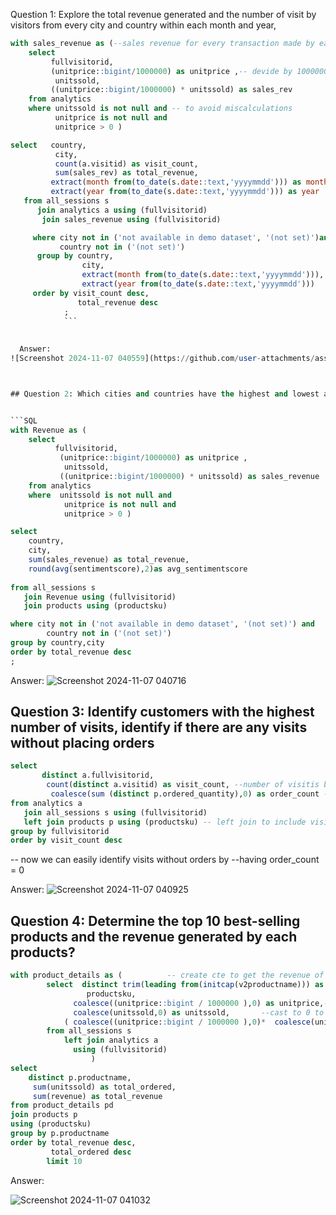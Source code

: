 Question 1: Explore the total revenue generated and the number of visit by visitors from every city and country within each month and year,


``` sql
with sales_revenue as (--sales revenue for every transaction made by each visitor
    select 
	     fullvisitorid,
		 (unitprice::bigint/1000000) as unitprice ,-- devide by 1000000 as instracted in the project
		  unitssold,
         ((unitprice::bigint/1000000) * unitssold) as sales_rev
	from analytics
	where unitssold is not null and -- to avoid miscalculations
          unitprice is not null and 
		  unitprice > 0 )

select   country, 
          city, 
		  count(a.visitid) as visit_count, 
		  sum(sales_rev) as total_revenue,
         extract(month from(to_date(s.date::text,'yyyymmdd'))) as month,-- eatract the month and format the date to date format
		 extract(year from(to_date(s.date::text,'yyyymmdd'))) as year
   from all_sessions s
      join analytics a using (fullvisitorid)
       join sales_revenue using (fullvisitorid)

     where city not in ('not available in demo dataset', '(not set)')and -- to avoid cities and countries with missing data
	       country not in ('(not set)')
      group by country,
	            city, 
				extract(month from(to_date(s.date::text,'yyyymmdd'))),
                extract(year from(to_date(s.date::text,'yyyymmdd')))
     order by visit_count desc,
	           total_revenue desc
            ;
			```
  
  
  Answer: 
![Screenshot 2024-11-07 040559](https://github.com/user-attachments/assets/eca57219-e8b6-4676-b013-e851d03838ea)



## Question 2: Which cities and countries have the highest and lowest average customer sentiment scores,and Is there any pattern between sentiment scores and the total revenue generated in those locations? 


```SQL
with Revenue as (
    select 
	      fullvisitorid,
	       (unitprice::bigint/1000000) as unitprice , 
	        unitssold,
           ((unitprice::bigint/1000000) * unitssold) as sales_revenue
	from analytics
	where  unitssold is not null and 
            unitprice is not null and 
			unitprice > 0 )

select   
    country, 
	city, 
	sum(sales_revenue) as total_revenue,
    round(avg(sentimentscore),2)as avg_sentimentscore
      
from all_sessions s
   join Revenue using (fullvisitorid)
   join products using (productsku)

where city not in ('not available in demo dataset', '(not set)') and 
        country not in ('(not set)')
group by country,city
order by total_revenue desc
;
```



Answer:
![Screenshot 2024-11-07 040716](https://github.com/user-attachments/assets/992da540-14ce-4720-8c2c-bfebbda57fbc)



## Question 3: Identify customers with the highest number of visits, identify if there are any visits without placing orders


```SQl
select 
       distinct a.fullvisitorid, 
        count(distinct a.visitid) as visit_count, --number of visitis by visitor
		 coalesce(sum (distinct p.ordered_quantity),0) as order_count -- number of products ordered by visitor
from analytics a
   join all_sessions s using (fullvisitorid)
   left join products p using (productsku) -- left join to include visits without orders
group by fullvisitorid
order by visit_count desc 
```
-- now we can easily identify visits without orders by 
                           --having order_count = 0


Answer:
![Screenshot 2024-11-07 040925](https://github.com/user-attachments/assets/3ac648eb-4582-4131-b9ef-eef7a21bb12d)



## Question 4: Determine the top 10 best-selling products and the revenue generated by each products?

```SQL Queries:
with product_details as (          -- create cte to get the revenue of each product
        select  distinct trim(leading from(initcap(v2productname))) as productname, --to standardize the pproductname
		         productsku,
		      coalesce((unitprice::bigint / 1000000 ),0) as unitprice,--divide by 1000000 to get the real price and cast to 0 to avoid nulls
	          coalesce(unitssold,0) as unitssold,       --cast to 0 to avoid nulls
			( coalesce((unitprice::bigint / 1000000 ),0)*  coalesce(unitssold,0)) as revenue 
		from all_sessions s
		    left join analytics a
		      using (fullvisitorid)
		          )
select 
    distinct p.productname,
	 sum(unitssold) as total_ordered,
	 sum(revenue) as total_revenue
from product_details pd
join products p
using (productsku)
group by p.productname
order by total_revenue desc,
         total_ordered desc
		limit 10
```


Answer:

![Screenshot 2024-11-07 041032](https://github.com/user-attachments/assets/c10e1ab1-ef53-48a1-99fe-72c91b362254)



